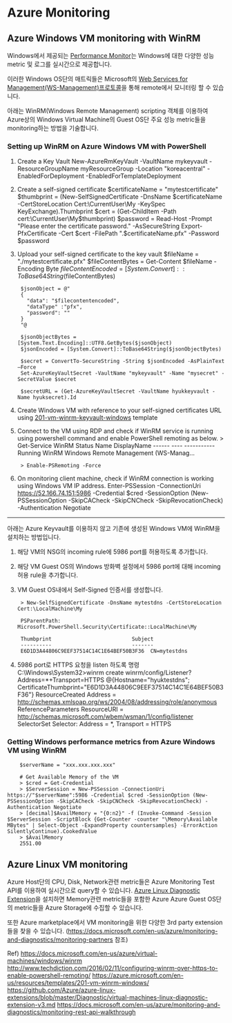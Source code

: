 # Azure Monitoring

## Azure Windows VM monitoring with WinRM
Windows에서 제공되는 [Performance Monitor]는 Windows에 대한 다양한 성능 metric 및 로그를 실시간으로 제공합니다.

이러한 Windows OS단의 매트릭들은 Microsoft의 [Web Services for Management(WS-Management)프로토콜]을 통해 remote에서 모니터링 할 수 있습니다.

아래는 WinRM(Windows Remote Management) scripting 객체를 이용하여 Azure상의 Windows Virtual Machine의 Guest OS단 주요 성능 metric들을 monitoring하는 방법을 기술합니다.

### Setting up WinRM on Azure Windows VM with PowerShell
1. Create a Key Vault
       New-AzureRmKeyVault -VaultName mykeyvault -ResourceGroupName myResourceGroup -Location "koreacentral" -EnabledForDeployment -EnabledForTemplateDeployment

2. Create a self-signed certificate
        $certificateName = "mytestcertificate"
        $thumbprint = (New-SelfSignedCertificate -DnsName $certificateName -CertStoreLocation Cert:\CurrentUser\My -KeySpec KeyExchange).Thumbprint
        $cert = (Get-ChildItem -Path cert:\CurrentUser\My\$thumbprint)
        $password = Read-Host -Prompt "Please enter the certificate password." -AsSecureString
        Export-PfxCertificate -Cert $cert -FilePath ".\$certificateName.pfx" -Password $password

3. Upload your self-signed certificate to the key vault
        $fileName = "./mytestcertificate.pfx"
        $fileContentBytes = Get-Content $fileName -Encoding Byte
        $fileContentEncoded = [System.Convert]::ToBase64String($fileContentBytes)

        $jsonObject = @"
        {
          "data": "$filecontentencoded",
          "dataType" :"pfx",
          "password": ""
        }
        "@

        $jsonObjectBytes = [System.Text.Encoding]::UTF8.GetBytes($jsonObject)
        $jsonEncoded = [System.Convert]::ToBase64String($jsonObjectBytes)

        $secret = ConvertTo-SecureString -String $jsonEncoded -AsPlainText –Force
        Set-AzureKeyVaultSecret -VaultName "mykeyvault" -Name "mysecret" -SecretValue $secret

        $secretURL = (Get-AzureKeyVaultSecret -VaultName hyukkeyvault -Name hyuksecret).Id

4. Create Windows VM with reference to your self-signed certificates URL using [201-vm-winrm-keyvault-windows] template

5. Connect to the VM using RDP and check if WinRM service is running using powershell command and enable PowerShell remoting as below.
        > Get-Service WinRM
        Status   Name               DisplayName
        ------   ----               -----------
        Running  WinRM              Windows Remote Management (WS-Manag...

        > Enable-PSRemoting -Force

6. On monitoring client machine, check if WinRM connection is working using Windows VM IP address.
        Enter-PSSession -ConnectionUri https://52.166.74.151:5986 -Credential $cred -SessionOption (New-PSSessionOption -SkipCACheck -SkipCNCheck -SkipRevocationCheck) -Authentication Negotiate


-----------------------------------------------
아래는 Azure Keyvault를 이용하지 않고 기존에 생성된 Windows VM에 WinRM을 설치하는 방법입니다.

1. 해당 VM의 NSG의 incoming rule에 5986 port를 허용하도록 추가합니다.
2. 해당 VM Guest OS의 Windows 방화벽 설정에서 5986 port에 대해 incoming 허용 rule을 추가합니다.
3. VM Guest OS내에서 Self-Signed 인증서를 생성합니다.

        > New-SelfSignedCertificate -DnsName mytestdns -CertStoreLocation Cert:\LocalMachine\My

        PSParentPath: Microsoft.PowerShell.Security\Certificate::LocalMachine\My

        Thumbprint                          Subject
        ----------                          -------
        E6D1D3A44806C9EEF37514C14C1E64BEF50B3F36  CN=mytestdns

4. 5986 port로 HTTPS 요청을 listen 하도록 명령
        C:\Windows\System32>winrm create winrm/config/Listener?Address=*+Transport=HTTPS @{Hostname="hyuktestdns"; CertificateThumbprint="E6D1D3A44806C9EEF37514C14C1E64BEF50B3F36"}
        ResourceCreated
            Address = http://schemas.xmlsoap.org/ws/2004/08/addressing/role/anonymous
            ReferenceParameters
                ResourceURI = http://schemas.microsoft.com/wbem/wsman/1/config/listener
                SelectorSet
                    Selector: Address = *, Transport = HTTPS


### Getting Windows performance metrics from Azure Windows VM using WinRM
        $serverName = "xxx.xxx.xxx.xxx"

        # Get Available Memory of the VM
        > $cred = Get-Credential
        > $ServerSession = New-PSSession -ConnectionUri https://"$serverName":5986 -Credential $cred -SessionOption (New-PSSessionOption -SkipCACheck -SkipCNCheck -SkipRevocationCheck) -Authentication Negotiate
        > [decimal]$AvailMemory = "{0:n2}" -f (Invoke-Command -Session $ServerSession -ScriptBlock {Get-Counter -counter "\Memory\Available MBytes" | Select-Object -ExpandProperty countersamples} -ErrorAction SilentlyContinue).CookedValue
        > $AvailMemory
        2551.00

## Azure Linux VM monitoring

Azure Host단의 CPU, Disk, Network관련 metric들은 Azure Monitoring Test API를 이용하여 실시간으로 query할 수 있습니다. [Azure Linux Diagnostic Extension]을 설치하면 Memory관련 metric들을 포함한 Azure Azure Guest OS단의 metric들을 Azure Storage에 수집할 수 있습니다.

또한 Azure marketplace에서 VM monitoring을 위한 다양한 3rd party extension들을 찾을 수 있습니다. (https://docs.microsoft.com/en-us/azure/monitoring-and-diagnostics/monitoring-partners 참조)


Ref)
https://docs.microsoft.com/en-us/azure/virtual-machines/windows/winrm
http://www.techdiction.com/2016/02/11/configuring-winrm-over-https-to-enable-powershell-remoting/
https://azure.microsoft.com/en-us/resources/templates/201-vm-winrm-windows/
https://github.com/Azure/azure-linux-extensions/blob/master/Diagnostic/virtual-machines-linux-diagnostic-extension-v3.md
https://docs.microsoft.com/en-us/azure/monitoring-and-diagnostics/monitoring-rest-api-walkthrough

[Performance Monitor]: https://docs.microsoft.com/en-us/previous-versions/windows/it-pro/windows-server-2008-R2-and-2008/cc749115%28v%3dws.10%29
[Web Services for Management(WS-Management)프로토콜]: https://msdn.microsoft.com/ko-kr/library/aa384426(v=vs.85).aspx
[201-vm-winrm-keyvault-windows]: https://azure.microsoft.com/documentation/templates/201-vm-winrm-keyvault-windows
[Azure Linux Diagnostic Extension]: https://docs.microsoft.com/en-us/azure/virtual-machines/linux/diagnostic-extension
